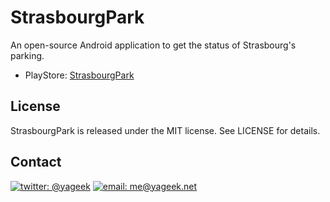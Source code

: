 # StrasbourgPark

An open-source Android application to get the status 
of Strasbourg's parking.

* PlayStore: [StrasbourgPark](https://play.google.com/store/apps/details?id=net.yageek.strasbourgpark)

## License

StrasbourgPark is released under the MIT license. See LICENSE for details.

## Contact 

[![twitter: @yageek](http://img.shields.io/badge/twitter-%40yageek-blue.svg?style=flat)](https://twitter.com/yageek) 
[![email: me@yageek.net](http://img.shields.io/badge/email-me%40yageek.net-orange.svg?style=flat)](mailto:me@yageek.net)